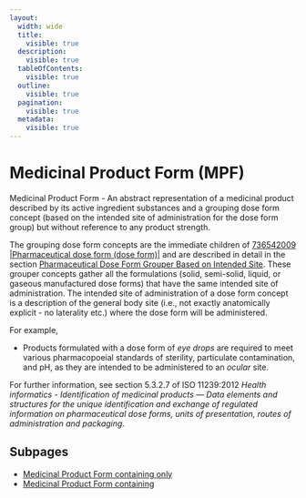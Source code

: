 ```yaml
---
layout:
  width: wide
  title:
    visible: true
  description:
    visible: true
  tableOfContents:
    visible: true
  outline:
    visible: true
  pagination:
    visible: true
  metadata:
    visible: true
---
```


# Medicinal Product Form (MPF)

Medicinal Product Form - An abstract representation of a medicinal product described by its active ingredient substances and a grouping dose form concept (based on the intended site of administration for the dose form group) but without reference to any product strength.

The grouping dose form concepts are the immediate children of [736542009 |Pharmaceutical dose form (dose form)|](http://snomed.info/id/736542009) and are described in detail in the section [Pharmaceutical Dose Form Grouper Based on Intended Site](../../../../../../../authoring/pharmaceutical-and-biologic-product/medicinal-product-and-medicinal-product-forms/medicinal-product-form-mpf/Pharmaceutical-Dose-Form-Grouper-Based-on-Intended-Site_174691222.html). These grouper concepts gather all the formulations (solid, semi-solid, liquid, or gaseous manufactured dose forms) that have the same intended site of administration. The intended site of administration of a dose form concept is a description of the general body site (i.e., not exactly anatomically explicit - no laterality etc.) where the dose form will be administered.

For example,

* Products formulated with a dose form of _eye drops_ are required to meet various pharmacopoeial standards of sterility, particulate contamination, and pH, as they are intended to be administered to an _ocular_ site.

For further information, see section 5.3.2.7 of ISO 11239:2012 _Health informatics - Identification of medicinal products — Data elements and structures for the unique identification and exchange of regulated information on pharmaceutical dose forms, units of presentation, routes of administration and packaging_.

## Subpages

* [Medicinal Product Form containing only](medicinal-product-form-containing-only.md)
* [Medicinal Product Form containing](medicinal-product-form-containing.md)
